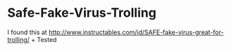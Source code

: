 # Safe-Fake-Virus-Trolling
I found this at http://www.instructables.com/id/SAFE-fake-virus-great-for-trolling/ + Tested
